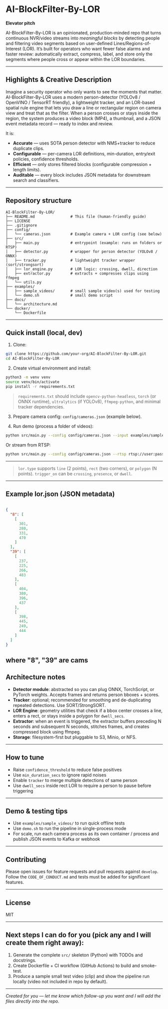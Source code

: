 # AI-BlockFilter-By-LOR

**Elevator pitch**

AI-BlockFilter-By-LOR is an opinionated, production-minded repo that turns continuous NVR/video streams into *meaningful blocks* by detecting people and filtering video segments based on user-defined Lines/Regions-of-Interest (LOR). It’s built for operators who want fewer false alarms and faster review: automatically extract, compress, label, and store only the segments where people cross or appear within the LOR boundaries.

---

## Highlights & Creative Description

Imagine a security operator who only wants to see the moments that matter. AI-BlockFilter-By-LOR uses a modern person-detector (YOLOv8 / OpenVINO / TensorRT friendly), a lightweight tracker, and an LOR-based spatial rule engine that lets you draw a line or rectangular region on camera view and treat that as the filter. When a person crosses or stays inside the region, the system produces a video block (MP4), a thumbnail, and a JSON event metadata record — ready to index and review.

It is:

* **Accurate** — uses SOTA person detector with NMS+tracker to reduce duplicate clips.
* **Configurable** — per-camera LOR definitions, min-duration, entry/exit policies, confidence thresholds.
* **Efficient** — only stores filtered blocks (configurable compression + length limits).
* **Auditable** — every block includes JSON metadata for downstream search and classifiers.

---

## Repository structure

```
AI-BlockFilter-By-LOR/
├── README.md                # This file (human-friendly guide)
├── LICENSE
├── .gitignore
├── config/
│   └── cameras.json         # Example camera + LOR config (see below)
├── src/
│   ├── main.py              # entrypoint (example: runs on folders or RTSP)
│   ├── detector.py          # wrapper for person detector (YOLOv8 / ONNX)
│   ├── tracker.py           # lightweight tracker wrapper (sort/strongsort)
│   ├── lor_engine.py        # LOR logic: crossing, dwell, direction
│   ├── extractor.py         # extracts + compresses clips using ffmpeg
│   └── utils.py
├── examples/
│   ├── sample_videos/       # small sample video(s) used for testing
│   └── demo.sh              # small demo script
├── docs/
│   └── architecture.md
└── docker/
    └── Dockerfile
```

---

## Quick install (local, dev)

1. Clone:

```bash
git clone https://github.com/your-org/AI-BlockFilter-By-LOR.git
cd AI-BlockFilter-By-LOR
```

2. Create virtual environment and install:

```bash
python3 -m venv venv
source venv/bin/activate
pip install -r requirements.txt
```

> `requirements.txt` should include `opencv-python-headless`, `torch` (or ONNX runtime), `ultralytics` (if YOLOv8), `ffmpeg-python`, and minimal tracker dependencies.

3. Prepare camera config: `config/cameras.json` (example below).

4. Run demo (process a folder of videos):

```bash
python src/main.py --config config/cameras.json --input examples/sample_videos --output out/blocks
```

Or stream from RTSP:

```bash
python src/main.py --config config/cameras.json --rtsp rtsp://user:pass@cam-ip:554/stream --output out/blocks
```

---


> `lor.type` supports `line` (2 points), `rect` (two corners), or `polygon` (N points). `trigger_on` can be `crossing`, `presence`, or `dwell`.

---

## Example lor.json (JSON metadata)

```json

{
  "8": [
    [
      301,
      280,
      331,
      470
    ]
  ],
  "39": [
    [
      237,
      225,
      266,
      483
    ],
    [
      404,
      380,
      396,
      437
    ],
    [
      398,
      445,
      249,
      444
    ]
  ]
}
```
where "8", "39" are cams
---

## Architecture notes

* **Detector module**: abstracted so you can plug ONNX, TorchScript, or PyTorch weights. Accepts frames and returns person bboxes + scores.
* **Tracker**: optional; recommended for smoothing and de-duplicating repeated detections. Use SORT/StrongSORT.
* **LOR Engine**: geometry utilities that check if a bbox center crosses a line, enters a rect, or stays inside a polygon for `dwell_secs`.
* **Extractor**: when an event is triggered, the extractor buffers preceding N seconds and subsequent N seconds, stitches frames, and creates compressed block using ffmpeg.
* **Storage**: filesystem-first but pluggable to S3, Minio, or NFS.

---

## How to tune

* Raise `confidence_threshold` to reduce false positives
* Use `min_duration_secs` to ignore rapid noises
* Enable `tracker` to merge multiple detections of same person
* Use `dwell_secs` inside rect LOR to require a person to pause before triggering

---

## Demo & testing tips

* Use `examples/sample_videos/` to run quick offline tests
* Use `demo.sh` to run the pipeline in single-process mode
* For scale, run each camera process as its own container / process and publish JSON events to Kafka or webhook

---

## Contributing

Please open issues for feature requests and pull requests against `develop`. Follow the `CODE_OF_CONDUCT.md` and tests must be added for significant features.

---

## License

MIT

---

## Next steps I can do for you (pick any and I will create them right away):

1. Generate the complete `src/` skeleton (Python) with TODOs and docstrings.
2. Create Dockerfile + CI workflow (GitHub Actions) to build and smoke-test.
3. Produce a sample small test video (clip) and show the pipeline run locally (video not included in repo by default).

---

*Created for you — let me know which follow-up you want and I will add the files directly into the repo.*
